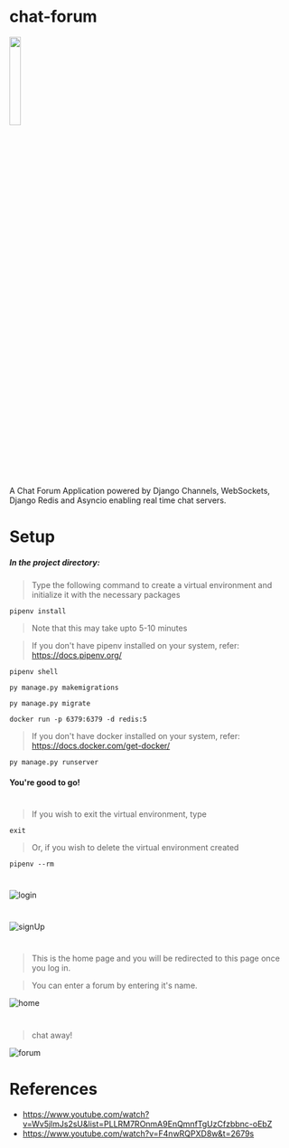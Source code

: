 # chat-forum

<img src="https://user-images.githubusercontent.com/84562594/167248134-dcef39b7-ba77-4856-a7bc-01b2ae65f8fa.png" width=20% height=20%>

 A Chat Forum Application powered by Django Channels, WebSockets, Django Redis and Asyncio enabling real time chat servers.
 
# Setup
##### In the project directory:
> Type the following command to create a virtual environment and initialize it with the necessary packages

`pipenv install`

> Note that this may take upto 5-10 minutes

> If you don't have pipenv installed on your system, refer: https://docs.pipenv.org/

`pipenv shell`

`py manage.py makemigrations`

`py manage.py migrate`

`docker run -p 6379:6379 -d redis:5`

> If you don't have docker installed on your system, refer: https://docs.docker.com/get-docker/

`py manage.py runserver`

#### You're good to go!

#

> If you wish to exit the virtual environment, type

`exit`

> Or, if you wish to delete the virtual environment created

`pipenv --rm`

 #
 
 ![login](https://user-images.githubusercontent.com/84562594/167248727-7fc3ec6c-c42c-47c3-b9e1-0aa8823c2e33.png)
 
 #
 
 ![signUp](https://user-images.githubusercontent.com/84562594/167248748-eeda8872-c9bf-44be-ad5d-e480850aa1d3.png)

#

> This is the home page and you will be redirected to this page once you log in.

> You can enter a forum by entering it's name.

![home](https://user-images.githubusercontent.com/84562594/167248762-038f4281-39c4-4b71-9df0-aef8411abc9c.png)

#

> chat away!

 ![forum](https://user-images.githubusercontent.com/84562594/167248769-80e05ad0-0f99-41b2-bac7-ee1148415521.png)

# References

* https://www.youtube.com/watch?v=Wv5jlmJs2sU&list=PLLRM7ROnmA9EnQmnfTgUzCfzbbnc-oEbZ
* https://www.youtube.com/watch?v=F4nwRQPXD8w&t=2679s
